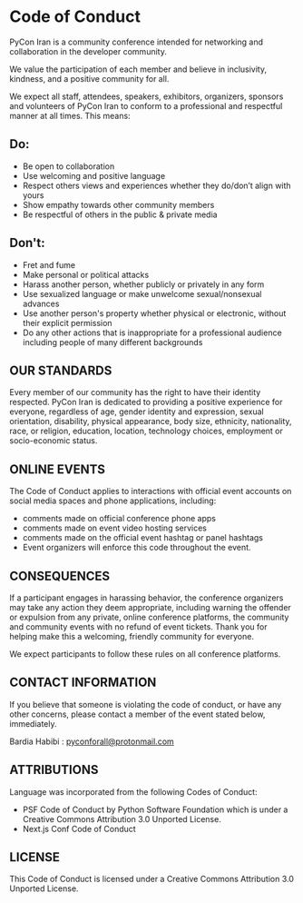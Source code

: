 # Code of Conduct
PyCon Iran is a community conference intended for networking and collaboration in the developer community.

We value the participation of each member and believe in inclusivity, kindness, and a positive community for all.

We expect all staff, attendees, speakers, exhibitors, organizers, sponsors and volunteers of PyCon Iran to conform to a professional and respectful manner at all times. This means:

## Do:
* Be open to collaboration
* Use welcoming and positive language
* Respect others views and experiences whether they do/don’t align with yours
* Show empathy towards other community members
* Be respectful of others in the public & private media

## Don't:
* Fret and fume
* Make personal or political attacks
* Harass another person, whether publicly or privately in any form
* Use sexualized language or make unwelcome sexual/nonsexual advances
* Use another person's property whether physical or electronic, without their explicit permission
* Do any other actions that is inappropriate for a professional audience including people of many different backgrounds

## OUR STANDARDS
Every member of our community has the right to have their identity respected. PyCon Iran is dedicated to providing a positive experience for everyone, regardless of age, gender identity and expression, sexual orientation, disability, physical appearance, body size, ethnicity, nationality, race, or religion, education, location, technology choices, employment or socio-economic status.

## ONLINE EVENTS
The Code of Conduct applies to interactions with official event accounts on social media spaces and phone applications, including:
* comments made on official conference phone apps
* comments made on event video hosting services
* comments made on the official event hashtag or panel hashtags
* Event organizers will enforce this code throughout the event.

## CONSEQUENCES
If a participant engages in harassing behavior, the conference organizers may take any action they deem appropriate, including warning the offender or expulsion from any private, online conference platforms, the community and community events with no refund of event tickets. Thank you for helping make this a welcoming, friendly community for everyone.

We expect participants to follow these rules on all conference platforms.

## CONTACT INFORMATION
If you believe that someone is violating the code of conduct, or have any other concerns, please contact a member of the event stated below, immediately.

Bardia Habibi : pyconforall@protonmail.com

## ATTRIBUTIONS
Language was incorporated from the following Codes of Conduct:
* PSF Code of Conduct by Python Software Foundation which is under a Creative Commons Attribution 3.0 Unported License.
* Next.js Conf Code of Conduct

## LICENSE
This Code of Conduct is licensed under a Creative Commons Attribution 3.0 Unported License.


<div class="u-vskip-3"></div>
